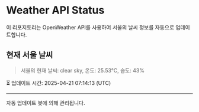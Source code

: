 
# Weather API Status

이 리포지토리는 OpenWeather API를 사용하여 서울의 날씨 정보를 자동으로 업데이트합니다.

## 현재 서울 날씨
> 서울의 현재 날씨: clear sky, 온도: 25.53°C, 습도: 43%

⏳ 업데이트 시간: 2025-04-21 07:14:13 (UTC)

---
자동 업데이트 봇에 의해 관리됩니다.
